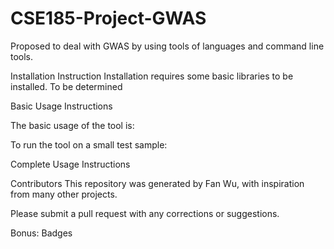 # CSE185-Project-GWAS
Proposed to deal with GWAS by using tools of languages and command line tools. 

Installation Instruction
Installation requires some basic libraries to be installed.
To be determined

Basic Usage Instructions

The basic usage of the tool is:

To run the tool on a small test sample:


Complete Usage Instructions

Contributors
This repository was generated by Fan Wu, with inspiration from many other projects.

Please submit a pull request with any corrections or suggestions.

Bonus: Badges
